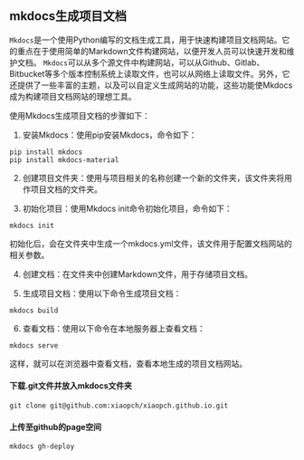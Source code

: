 ## mkdocs生成项目文档

`Mkdocs`是一个使用Python编写的文档生成工具，用于快速构建项目文档网站。它的重点在于使用简单的Markdown文件构建网站，以便开发人员可以快速开发和维护文档。 `Mkdocs`可以从多个源文件中构建网站，可以从Github、Gitlab、Bitbucket等多个版本控制系统上读取文件，也可以从网络上读取文件。另外，它还提供了一些丰富的主题，以及可以自定义生成网站的功能，这些功能使Mkdocs成为构建项目文档网站的理想工具。

使用Mkdocs生成项目文档的步骤如下：

1. 安装Mkdocs：使用pip安装Mkdocs，命令如下：

```
pip install mkdocs
pip install mkdocs-material
```

2. 创建项目文件夹：使用与项目相关的名称创建一个新的文件夹，该文件夹将用作项目文档的文件夹。

3. 初始化项目：使用Mkdocs init命令初始化项目，命令如下：

```
mkdocs init
```

初始化后，会在文件夹中生成一个mkdocs.yml文件，该文件用于配置文档网站的相关参数。

4. 创建文档：在文件夹中创建Markdown文件，用于存储项目文档。

5. 生成项目文档：使用以下命令生成项目文档：

```
mkdocs build
```

6. 查看文档：使用以下命令在本地服务器上查看文档：

```
mkdocs serve
```

这样，就可以在浏览器中查看文档，查看本地生成的项目文档网站。

#### 下载.git文件并放入mkdocs文件夹

```
git clone git@github.com:xiaopch/xiaopch.github.io.git
```

#### 上传至github的page空间

```
mkdocs gh-deploy
```
